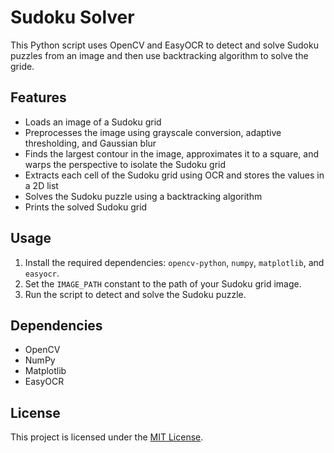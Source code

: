 # Sudoku Solver

This Python script uses OpenCV and EasyOCR to detect and solve Sudoku puzzles from an image and then use backtracking algorithm to solve the gride.

## Features

- Loads an image of a Sudoku grid
- Preprocesses the image using grayscale conversion, adaptive thresholding, and Gaussian blur
- Finds the largest contour in the image, approximates it to a square, and warps the perspective to isolate the Sudoku grid
- Extracts each cell of the Sudoku grid using OCR and stores the values in a 2D list
- Solves the Sudoku puzzle using a backtracking algorithm
- Prints the solved Sudoku grid

## Usage

1. Install the required dependencies: `opencv-python`, `numpy`, `matplotlib`, and `easyocr`.
2. Set the `IMAGE_PATH` constant to the path of your Sudoku grid image.
3. Run the script to detect and solve the Sudoku puzzle.

## Dependencies

- OpenCV
- NumPy
- Matplotlib
- EasyOCR

## License

This project is licensed under the [MIT License](LICENSE).